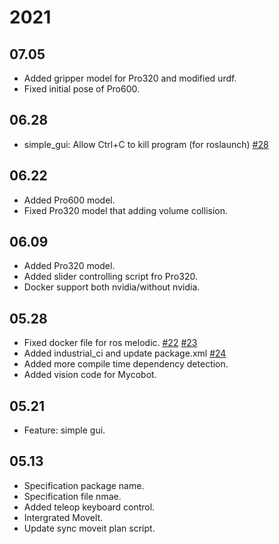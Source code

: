 # 2021

## 07.05

- Added gripper model for Pro320 and modified urdf.
- Fixed initial pose of Pro600.

## 06.28

- simple_gui: Allow Ctrl+C to kill program (for roslaunch) [#28](https://github.com/elephantrobotics/mycobot_ros/pull/28)

## 06.22

- Added Pro600 model.
- Fixed Pro320 model that adding volume collision.

## 06.09

- Added Pro320 model.
- Added slider controlling script fro Pro320.
- Docker support both nvidia/without nvidia.

## 05.28

- Fixed docker file for ros melodic. [#22](https://github.com/elephantrobotics/mycobot_ros/pull/22) [#23](https://github.com/elephantrobotics/mycobot_ros/pull/23)
- Added industrial_ci and update package.xml [#24](https://github.com/elephantrobotics/mycobot_ros/pull/24)
- Added more compile time dependency detection.
- Added vision code for Mycobot.

## 05.21

- Feature: simple gui.

## 05.13

- Specification package name.
- Specification file nmae.
- Added teleop keyboard control.
- Intergrated MoveIt.
- Update sync moveit plan script.

